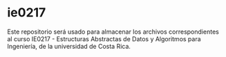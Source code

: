 # ie0217
Este repositorio será usado para almacenar los archivos correspondientes al curso IE0217 - Estructuras Abstractas de Datos y Algoritmos para Ingeniería, de la universidad de Costa Rica. 

